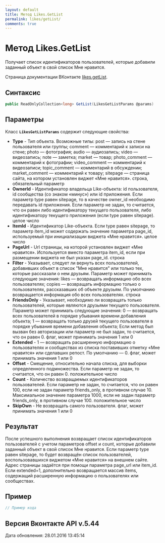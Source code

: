 ```yaml
---
layout: default
title: Метод Likes.GetList
permalink: likes/getList/
comments: true
---
```

# Метод Likes.GetList
Получает список идентификаторов пользователей, которые добавили заданный объект в свой список Мне нравится.

Страница документации ВКонтакте [likes.getList](https://vk.com/dev/likes.getList).
## Синтаксис
``` csharp
public ReadOnlyCollection<long> GetList(LikesGetListParams @params)
```

## Параметры
Класс **`LikesGetListParams`** содержит следующие свойства:

+ **Type** - Тип объекта. 
Возможные типы:
post — запись на стене пользователя или группы;
comment — комментарий к записи на стене;
photo — фотография;
audio — аудиозапись;
video — видеозапись;
note — заметка;
market — товар;
photo_comment — комментарий к фотографии;
video_comment — комментарий к видеозаписи;
topic_comment — комментарий в обсуждении;
market_comment — комментарий к товару;
sitepage — страница сайта, на котором установлен виджет «Мне нравится». строка, обязательный параметр
+ **OwnerId** - Идентификатор владельца Like-объекта: id пользователя, id сообщества (со знаком «минус») или id приложения. Если параметр type равен sitepage, то в качестве owner_id необходимо передавать id приложения. Если параметр не задан, то считается, что он равен либо идентификатору текущего пользователя, либо идентификатору текущего приложения (если type равен sitepage). целое число
+ **ItemId** - Идентификатор Like-объекта. Если type равен sitepage, то параметр item_id может содержать значение параметра page_id, используемый при инициализации  виджета «Мне нравится». целое число
+ **PageUrl** - Url страницы, на которой установлен виджет «Мне нравится». Используется вместо параметра item_id, если при размещении виджета не был указан page_id. строка
+ **Filter** - Указывает, следует ли вернуть всех пользователей, добавивших объект в список "Мне нравится" или только тех, которые рассказали о нем друзьям. Параметр может принимать следующие значения: 
likes — возвращать информацию обо всех пользователях; 
copies — возвращать информацию только о пользователях, рассказавших об объекте друзьям.
По умолчанию возвращается информация обо всех пользователях. 
строка
+ **FriendsOnly** - Указывает, необходимо ли возвращать только пользователей, которые являются друзьями текущего пользователя. Параметр может принимать следующие значения: 
0 — возвращать всех пользователей в порядке убывания времени добавления объекта; 
1 — возвращать только друзей текущего пользователя в порядке убывания времени добавления объекта;
Если метод был вызван без авторизации или параметр не был задан, то считается, что он равен 0. 
флаг, может принимать значения 1 или 0
+ **Extended** - 1 — возвращать расширенную информацию о пользователях и сообществах из списка поставивших отметку «Мне нравится» или сделавших репост. По умолчанию — 0. флаг, может принимать значения 1 или 0
+ **Offset** - Смещение, относительно начала списка, для выборки определенного подмножества. Если параметр не задан, то считается, что он равен 0. положительное число
+ **Count** - Количество возвращаемых идентификаторов пользователей.
Если параметр не задан, то считается, что он равен 100, если не задан параметр friends_only, в противном случае 10.
Максимальное значение параметра 1000, если не задан параметр friends_only, в противном случае 100. положительное число
+ **SkipOwn** - Не возвращать самого пользователя. флаг, может принимать значения 1 или 0

## Результат
После успешного выполнения возвращает список идентификаторов пользователей с учетом параметров offset и count, которые добавили заданный объект в свой список Мне нравится. 
Если параметр type равен sitepage, то будет возвращён список пользователей, воспользовавшихся виджетом «Мне нравится» на внешнем сайте. Адрес страницы задаётся при помощи параметра page_url или item_id. 
Если extended=1, дополнительно возвращается массив items, содержащий расширенную информацию о пользователях или сообществах.

## Пример
``` csharp
// Пример кода
```

## Версия Вконтакте API v.5.44
Дата обновления: 28.01.2016 13:45:14
